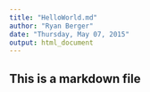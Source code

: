 ```yaml
---
title: "HelloWorld.md"
author: "Ryan Berger"
date: "Thursday, May 07, 2015"
output: html_document
---
```


## This is a markdown file